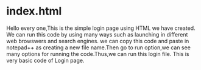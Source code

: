 # index.html

Hello every one,This is the simple login page using HTML we have created. We can run this code by using many ways such as launching in different web browswers and search engines.
we can copy this code and paste in notepad++ as creating a new file name.Then go to run option,we can see many options for running the code.Thus,we can run this login file.
This is very basic code of Login page. 
